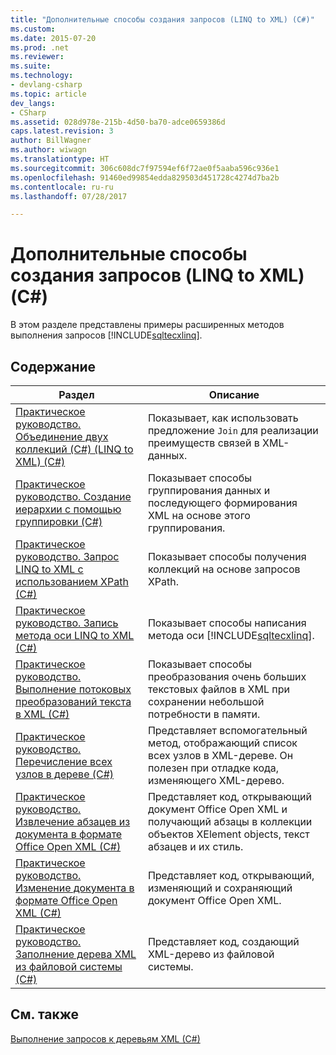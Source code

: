 ```yaml
---
title: "Дополнительные способы создания запросов (LINQ to XML) (C#)"
ms.custom: 
ms.date: 2015-07-20
ms.prod: .net
ms.reviewer: 
ms.suite: 
ms.technology:
- devlang-csharp
ms.topic: article
dev_langs:
- CSharp
ms.assetid: 028d978e-215b-4d50-ba70-adce0659386d
caps.latest.revision: 3
author: BillWagner
ms.author: wiwagn
ms.translationtype: HT
ms.sourcegitcommit: 306c608dc7f97594ef6f72ae0f5aaba596c936e1
ms.openlocfilehash: 91460ed99854edda829503d451728c4274d7ba2b
ms.contentlocale: ru-ru
ms.lasthandoff: 07/28/2017

---
```

# <a name="advanced-query-techniques-linq-to-xml-c"></a>Дополнительные способы создания запросов (LINQ to XML) (C#)
В этом разделе представлены примеры расширенных методов выполнения запросов [!INCLUDE[sqltecxlinq](~/includes/sqltecxlinq-md.md)].  
  
## <a name="in-this-section"></a>Содержание  
  
|Раздел|Описание|  
|-----------|-----------------|  
|[Практическое руководство. Объединение двух коллекций (C#) (LINQ to XML) (C#)](../../../../csharp/programming-guide/concepts/linq/how-to-join-two-collections-linq-to-xml.md)|Показывает, как использовать предложение `Join` для реализации преимуществ связей в XML-данных.|  
|[Практическое руководство. Создание иерархии с помощью группировки (C#)](../../../../csharp/programming-guide/concepts/linq/how-to-create-hierarchy-using-grouping.md)|Показывает способы группирования данных и последующего формирования XML на основе этого группирования.|  
|[Практическое руководство. Запрос LINQ to XML с использованием XPath (C#)](../../../../csharp/programming-guide/concepts/linq/how-to-query-linq-to-xml-using-xpath.md)|Показывает способы получения коллекций на основе запросов XPath.|  
|[Практическое руководство. Запись метода оси LINQ to XML (C#)](../../../../csharp/programming-guide/concepts/linq/how-to-write-a-linq-to-xml-axis-method.md)|Показывает способы написания метода оси [!INCLUDE[sqltecxlinq](~/includes/sqltecxlinq-md.md)].|  
|[Практическое руководство. Выполнение потоковых преобразований текста в XML (C#)](../../../../csharp/programming-guide/concepts/linq/how-to-perform-streaming-transformations-of-text-to-xml.md)|Показывает способы преобразования очень больших текстовых файлов в XML при сохранении небольшой потребности в памяти.|  
|[Практическое руководство. Перечисление всех узлов в дереве (C#)](../../../../csharp/programming-guide/concepts/linq/how-to-list-all-nodes-in-a-tree.md)|Представляет вспомогательный метод, отображающий список всех узлов в XML-дереве. Он полезен при отладке кода, изменяющего XML-дерево.|  
|[Практическое руководство. Извлечение абзацев из документа в формате Office Open XML (C#)](../../../../csharp/programming-guide/concepts/linq/how-to-retrieve-paragraphs-from-an-office-open-xml-document.md)|Представляет код, открывающий документ Office Open XML и получающий абзацы в коллекции объектов XElement objects, текст абзацев и их стиль.|  
|[Практическое руководство. Изменение документа в формате Office Open XML (C#)](../../../../csharp/programming-guide/concepts/linq/how-to-modify-an-office-open-xml-document.md)|Представляет код, открывающий, изменяющий и сохраняющий документ Office Open XML.|  
|[Практическое руководство. Заполнение дерева XML из файловой системы (C#)](../../../../csharp/programming-guide/concepts/linq/how-to-populate-an-xml-tree-from-the-file-system.md)|Представляет код, создающий XML-дерево из файловой системы.|  
  
## <a name="see-also"></a>См. также  
 [Выполнение запросов к деревьям XML (C#)](../../../../csharp/programming-guide/concepts/linq/querying-xml-trees.md)

